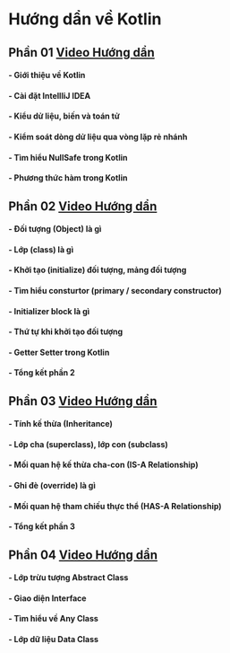 # Hướng dẩn về Kotlin

## **Phần 01 [Video Hướng dẩn](https://www.youtube.com/watch?v=H7jeVbQOw-A)**
#### - Giới thiệu về Kotlin
#### - Cài đặt IntellliJ IDEA
#### - Kiểu dử liệu, biến và toán tử
#### - Kiểm soát dòng dử liệu qua vòng lặp rẻ nhánh
#### - Tìm hiểu NullSafe trong Kotlin
#### - Phương thức hàm trong Kotlin


## **Phần 02 [Video Hướng dẩn](https://youtu.be/Gnys-ew7vic)**
#### - Đối tượng (Object) là gì
#### - Lớp (class) là gì  
#### - Khởi tạo (initialize) đối tượng, mảng đối tượng
#### - Tìm hiểu consturtor (primary / secondary constructor)
#### - Initializer block là gì
#### - Thứ tự khi khởi tạo đối tượng
#### - Getter Setter trong Kotlin
#### - Tổng kết phần 2 

## **Phần 03 [Video Hướng dẩn](https://youtu.be/NtetlOc8vsA)**
#### - Tính kế thừa (Inheritance)  
#### - Lớp cha (superclass), lớp con (subclass)  
#### - Mối quan hệ kế thừa cha-con (IS-A Relationship)  
#### - Ghi đè (override) là gì  
#### - Mối quan hệ tham chiếu thực thể (HAS-A Relationship)  
#### - Tổng kết phần 3 

## **Phần 04 [Video Hướng dẩn](https://www.youtube.com/watch?v=sXRkuB9eeQI)**
#### - Lớp trừu tượng Abstract Class
#### - Giao diện Interface
#### - Tìm hiểu về Any Class
#### - Lớp dữ liệu Data Class